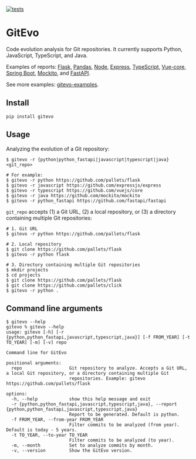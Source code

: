 [![tests](https://github.com/andrehora/gitevo/actions/workflows/tests.yml/badge.svg)](https://github.com/andrehora/gitevo/actions/workflows/tests.yml)

# GitEvo

Code evolution analysis for Git repositories.
It currently supports Python, JavaScript, TypeScript, and Java.

Examples of reports: 
[Flask](https://andrehora.github.io/gitevo-examples/python/flask.html),
[Pandas](https://andrehora.github.io/gitevo-examples/python/pandas.html),
[Node](https://andrehora.github.io/gitevo-examples/javascript/node.html),
[Express](https://andrehora.github.io/gitevo-examples/javascript/express.html),
[TypeScript](https://andrehora.github.io/gitevo-examples/typescript/typescript.html),
[Vue-core](https://andrehora.github.io/gitevo-examples/typescript/vuejs-core.html),
[Spring Boot](https://andrehora.github.io/gitevo-examples/java/spring-boot.html),
[Mockito](https://andrehora.github.io/gitevo-examples/java/mockito.html), and
[FastAPI](https://andrehora.github.io/gitevo-examples/fastapi/fastapi.html).

See more examples: [gitevo-examples](https://github.com/andrehora/gitevo-examples).

## Install

```
pip install gitevo
```

## Usage

Analyzing the evolution of a Git repository:

```shell
$ gitevo -r {python|python_fastapi|javascript|typescript|java} <git_repo>

# For example:
$ gitevo -r python https://github.com/pallets/flask
$ gitevo -r javascript https://github.com/expressjs/express
$ gitevo -r typescript https://github.com/vuejs/core
$ gitevo -r java https://github.com/mockito/mockito
$ gitevo -r python_fastapi https://github.com/fastapi/fastapi
```

`git_repo` accepts (1) a Git URL, (2) a local repository, or (3) a directory containing multiple Git repositories:

```shell
# 1. Git URL
$ gitevo -r python https://github.com/pallets/flask

# 2. Local repository
$ git clone https://github.com/pallets/flask
$ gitevo -r python flask

# 3. Directory containing multiple Git repositories
$ mkdir projects
$ cd projects
$ git clone https://github.com/pallets/flask
$ git clone https://github.com/pallets/click
$ gitevo -r python .
```

## Command line arguments

```
$ gitevo --help
gitevo % gitevo --help
usage: gitevo [-h] [-r {python,python_fastapi,javascript,typescript,java}] [-f FROM_YEAR] [-t TO_YEAR] [-m] [-v] repo

Command line for GitEvo

positional arguments:
  repo                  Git repository to analyze. Accepts a Git URL, a local Git repository, or a directory containing multiple Git
                        repositories. Example: gitevo https://github.com/pallets/flask

options:
  -h, --help            show this help message and exit
  -r {python,python_fastapi,javascript,typescript,java}, --report {python,python_fastapi,javascript,typescript,java}
                        Report to be generated. Default is python.
  -f FROM_YEAR, --from-year FROM_YEAR
                        Filter commits to be analyzed (from year). Default is today - 5 years.
  -t TO_YEAR, --to-year TO_YEAR
                        Filter commits to be analyzed (to year).
  -m, --month           Set to analyze commits by month.
  -v, --version         Show the GitEvo version.
```

